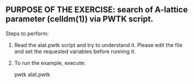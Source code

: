 PURPOSE OF THE EXERCISE:
search of A-lattice parameter (celldm(1)) via PWTK script.
----------------------------------------------------------

Steps to perform:

1. Read the alat.pwtk script and try to understand it. Please edit the
   file and set the requested variables before running it.
   
	 
2. To run the example, execute:

   pwtk alat.pwtk